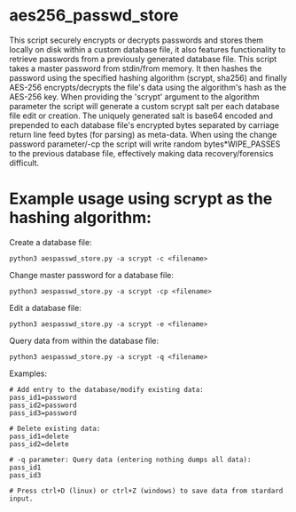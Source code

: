 # aes256_passwd_store

This script securely encrypts or decrypts passwords and stores them locally on disk within a custom database file, it also features functionality to retrieve passwords from a previously generated database file. This script takes a master password from stdin/from memory. It then hashes the password using the specified hashing algorithm (scrypt, sha256) and finally AES-256 encrypts/decrypts the file's data using the algorithm's hash as the AES-256 key. When providing the 'scrypt' argument to the algorithm parameter the script will generate a custom scrypt salt per each database file edit or creation. The uniquely generated salt is base64 encoded and prepended to each database file's encrypted bytes separated by carriage return line feed bytes (for parsing) as meta-data. When using the change password parameter/-cp the script will write random bytes*WIPE_PASSES to the previous database file, effectively making data recovery/forensics difficult.

# Example usage using scrypt as the hashing algorithm:
  Create a database file:
  ```
  python3 aespasswd_store.py -a scrypt -c <filename>
  ```
  Change master password for a database file:
  ```
  python3 aespasswd_store.py -a scrypt -cp <filename>
  ```
  Edit a database file:
  ```
  python3 aespasswd_store.py -a scrypt -e <filename>
  ````
  Query data from within the database file:
  ```
  python3 aespasswd_store.py -a scrypt -q <filename>
  ```
  
  Examples:
  ```
  # Add entry to the database/modify existing data:
  pass_id1=password
  pass_id2=password
  pass_id3=password
  
  # Delete existing data:
  pass_id1=delete
  pass_id2=delete
  
  # -q parameter: Query data (entering nothing dumps all data):
  pass_id1
  pass_id3
  
  # Press ctrl+D (linux) or ctrl+Z (windows) to save data from stardard input.
  ```
